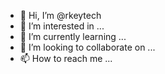 - 👋 Hi, I’m @rkeytech
- 👀 I’m interested in ...
- 🌱 I’m currently learning ...
- 💞️ I’m looking to collaborate on ...
- 📫 How to reach me ...

<!---
rkeytech/rkeytech is a ✨ special ✨ repository because its `README.md` (this file) appears on your GitHub profile.
You can click the Preview link to take a look at your changes.
--->
